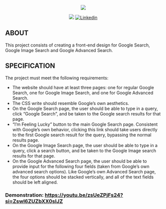 <p align="center">
    <img src="https://cdn.discordapp.com/attachments/799651529442328600/1186753842147233832/CS50_banner.png?ex=659465a4&is=6581f0a4&hm=afaa1063cf9ccefd4012266e336b782fe332c42a7cca6685fcdd2b1d24cae6b8&"/>
</p>

<p align="center">
<img src="https://img.shields.io/badge/State-Finished-blue"/>
<a href='https://www.linkedin.com/in/rofly' target="_blank"><img alt='Linkedin' src='https://img.shields.io/badge/LinkedIn-100000?style=flat-square&logo=Linkedin&logoColor=white&labelColor=0A66C2&color=0A66C2'/></a>
</p>



## ABOUT
This project consists of creating a front-end design for Google Search, Google Image Search and Google Advanced Search.

## SPECIFICATION
The project must meet the following requirements:

* The website should have at least three pages: one for regular Google Search, one for Google Image Search, and one for Google Advanced Search.
* The CSS write should resemble Google’s own aesthetics.
* On the Google Search page, the user should be able to type in a query, click “Google Search”, and be taken to the Google search results for that page.
* “I’m Feeling Lucky” button to the main Google Search page. Consistent with Google’s own behavior, clicking this link should take users directly to the first Google search result for the query, bypassing the normal results page.
* On the Google Image Search page, the user should be able to type in a query, click a search button, and be taken to the Google Image search results for that page.
* On the Google Advanced Search page, the user should be able to provide input for the following four fields (taken from Google’s own advanced search options). Like Google’s own Advanced Search page, the four options should be stacked vertically, and all of the text fields should be left aligned.

### Demonstration: <https://youtu.be/zsUeZPjFs24?si=Zswl6ZUZbXX0sIJZ>
